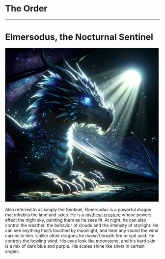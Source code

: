 # The Order

---

# Elmersodus, the Nocturnal Sentinel

![elmersodus](../images/elmersodus.jpg)

Also referred to as simply the Sentinel, Elmersodus is a powerful dragon that inhabits the land and skies. He is a [mythical creature](mythical-creatures.md#mythical-creatures) whose powers affect the night sky, painting them as he sees fit. At night, he can also control the weather, the behavior of clouds and the intensity of starlight. He can see anything that’s touched by moonlight, and hear any sound the wind carries to him.
Unlike other dragons he doesn’t breath fire or spit acid. He controls the howling wind. His eyes look like moonstone, and his hard skin is a mix of dark blue and purple. His scales shine like silver in certain angles.
